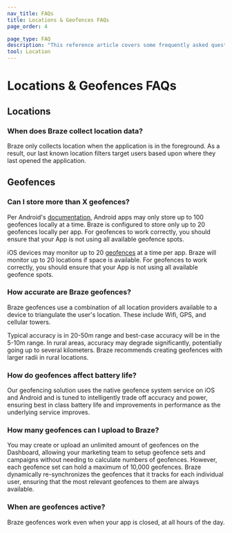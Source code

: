 ```yaml
---
nav_title: FAQs
title: Locations & Geofences FAQs
page_order: 4

page_type: FAQ
description: "This reference article covers some frequently asked questions surrounding the use of Geofences."
tool: Location
---
```


# Locations & Geofences FAQs

## Locations

### When does Braze collect location data?

Braze only collects location when the application is in the foreground. As a result, our last known location filters target users based upon where they last opened the application.

## Geofences

### Can I store more than X geofences?

Per Android's [documentation][3], Android apps may only store up to 100 geofences locally at a time. Braze is configured to store only up to 20 geofences locally per app. For geofences to work correctly, you should ensure that your App is not using all available geofence spots.

iOS devices may monitor up to 20 [geofences][4] at a time per app. Braze will monitor up to 20 locations if space is available. For geofences to work correctly, you should ensure that your App is not using all available geofence spots.

### How accurate are Braze geofences?

Braze geofences use a combination of all location providers available to a device to triangulate the user's location. These include Wifi, GPS, and cellular towers.

Typical accuracy is in 20-50m range and best-case accuracy will be in the 5-10m range. In rural areas, accuracy may degrade significantly, potentially going up to several kilometers. Braze recommends creating geofences with larger radii in rural locations.

### How do geofences affect battery life?

Our geofencing solution uses the native geofence system service on iOS and Android and is tuned to intelligently trade off accuracy and power, ensuring best in class battery life and improvements in performance as the underlying service improves.

### How many geofences can I upload to Braze?

You may create or upload an unlimited amount of geofences on the Dashboard, allowing your marketing team to setup geofence sets and campaigns without needing to calculate numbers of geofences. However, each geofence set can hold a maximum of 10,000 geofences. Braze dynamically re-synchronizes the geofences that it tracks for each individual user, ensuring that the most relevant geofences to them are always available.

### When are geofences active?

Braze geofences work even when your app is closed, at all hours of the day.

[3]: https://developers.google.com/android/reference/com/google/android/gms/location/package-summary
[4]: https://developer.apple.com/library/content/documentation/UserExperience/Conceptual/LocationAwarenessPG/RegionMonitoring/RegionMonitoring.html
